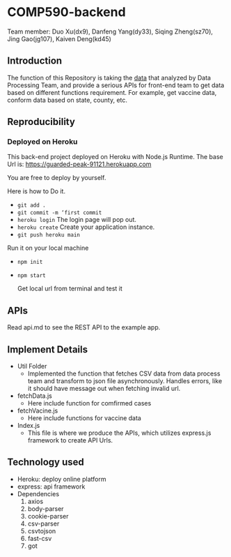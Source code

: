 # COMP590-backend

Team member: Duo Xu(dx9), Danfeng Yang(dy33), Siqing Zheng(sz70), Jing Gao(jg107), Kaiven Deng(kd45)

## Introduction

The function of this Repository is taking the [data](https://github.com/NUMBKV/COMP590-Data-Processing) that analyzed by Data Processing Team, and provide a serious APIs for front-end team to get data based on different functions requirement. For example, get vaccine data, conform data based on state, county, etc.

## Reproducibility

### Deployed on Heroku

This back-end project deployed on Heroku with Node.js Runtime. The base Url is:  https://guarded-peak-91121.herokuapp.com

You are free to deploy by yourself.

Here is how to Do it.

- `git add .`
- `git commit -m ‘first commit`
- `heroku login` The login page will pop out.
- `heroku create` Create your application instance.
- `git push heroku main` 

Run it on your local machine

- ` npm init `

- ` npm start `

  Get local url from terminal and test it 


## APIs

Read api.md to see the REST API to the example app.



## Implement Details

- Util Folder
  - Implemented the function that fetches CSV data from data process team and transform to json file asynchronously.
  Handles errors, like it should have message out when fetching invalid url.
- fetchData.js
  - Here include function for comfirmed cases
- fetchVacine.js
  - Here include functions for vaccine data
- Index.js
  - This file is where we produce the APIs, which utilizes express.js framework to create API Urls. 
  
  
## Technology used
- Heroku: deploy online platform
- express: api framework
- Dependencies 
  1. axios
  2. body-parser
  3. cookie-parser
  4. csv-parser
  5. csvtojson
  6. fast-csv
  7. got

